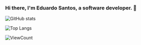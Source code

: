 ### Hi there, I'm Eduardo Santos, a software developer. 👋


![GitHub stats](https://github-readme-stats.vercel.app/api?username=eduardosantosbr&show_icons=true&count_private=true&include_all_commits=true&count_private=true&theme=algolia)

![Top Langs](https://github-readme-stats.vercel.app/api/top-langs/?username=eduardosantosbr&layout=compact&theme=algolia)

![ViewCount](https://komarev.com/ghpvc/?username=eduardosantosbr&color=0195dd)

<!--
**eduardosantosbr/eduardosantosbr** is a ✨ _special_ ✨ repository because its `README.md` (this file) appears on your GitHub profile.

Here are some ideas to get you started:

- 🔭 I’m currently working on ...
- 🌱 I’m currently learning ...
- 👯 I’m looking to collaborate on ...
- 🤔 I’m looking for help with ...
- 💬 Ask me about ...
- 📫 How to reach me: ...
- 😄 Pronouns: ...
- ⚡ Fun fact: ...
-->
